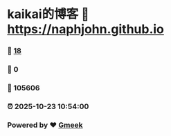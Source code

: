 # kaikai的博客 :link: https://naphjohn.github.io 
### :page_facing_up: [18](https://naphjohn.github.io/tag.html) 
### :speech_balloon: 0 
### :hibiscus: 105606 
### :alarm_clock: 2025-10-23 10:54:00 
### Powered by :heart: [Gmeek](https://github.com/Meekdai/Gmeek)
